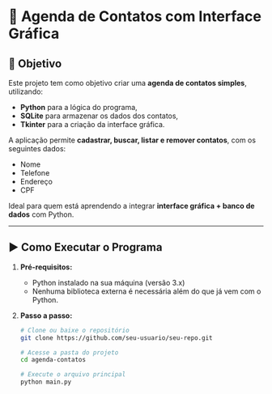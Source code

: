 # 📒 Agenda de Contatos com Interface Gráfica

## 📌 Objetivo

Este projeto tem como objetivo criar uma **agenda de contatos simples**, utilizando:
- **Python** para a lógica do programa,
- **SQLite** para armazenar os dados dos contatos,
- **Tkinter** para a criação da interface gráfica.

A aplicação permite **cadastrar, buscar, listar e remover contatos**, com os seguintes dados:
- Nome
- Telefone
- Endereço
- CPF

Ideal para quem está aprendendo a integrar **interface gráfica + banco de dados** com Python.

---

## ▶️ Como Executar o Programa

1. **Pré-requisitos:**
   - Python instalado na sua máquina (versão 3.x)
   - Nenhuma biblioteca externa é necessária além do que já vem com o Python.

2. **Passo a passo:**

   ```bash
   # Clone ou baixe o repositório
   git clone https://github.com/seu-usuario/seu-repo.git

   # Acesse a pasta do projeto
   cd agenda-contatos

   # Execute o arquivo principal
   python main.py